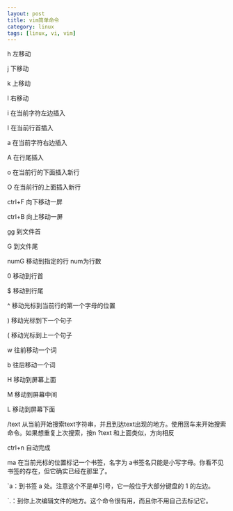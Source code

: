 ```yaml
---
layout: post
title: vim简单命令
category: linux
tags: [linux, vi, vim]
---
```



h 左移动

j 下移动

k 上移动

l 右移动



i 在当前字符左边插入

I 在当前行首插入

a 在当前字符右边插入

A 在行尾插入

o 在当前行的下面插入新行

O 在当前行的上面插入新行


ctrl+F 向下移动一屏

ctrl+B 向上移动一屏


gg 到文件首

G 到文件尾

numG 移动到指定的行 num为行数

0 移动到行首

$ 移动到行尾

^ 移动光标到当前行的第一个字母的位置

) 移动光标到下一个句子

( 移动光标到上一个句子

w 往前移动一个词

b 往后移动一个词



H 移动到屏幕上面

M 移动到屏幕中间

L 移动到屏幕下面



/text  从当前开始搜索text字符串，并且到达text出现的地方。使用回车来开始搜索命令。如果想重复上次搜索，按n
?text 和上面类似，方向相反

ctrl+n 自动完成


ma 在当前光标的位置标记一个书签，名字为 a书签名只能是小写字母。你看不见书签的存在，但它确实已经在那里了。

`a：到书签 a 处。注意这个不是单引号，它一般位于大部分键盘的 1 的左边。

`.：到你上次编辑文件的地方。这个命令很有用，而且你不用自己去标记它。


